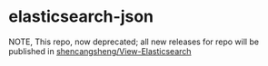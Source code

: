 # elasticsearch-json


NOTE, This repo,  now deprecated; all new releases for repo will be published in [shencangsheng/View-Elasticsearch](https://github.com/shencangsheng/View-Elasticsearch)
